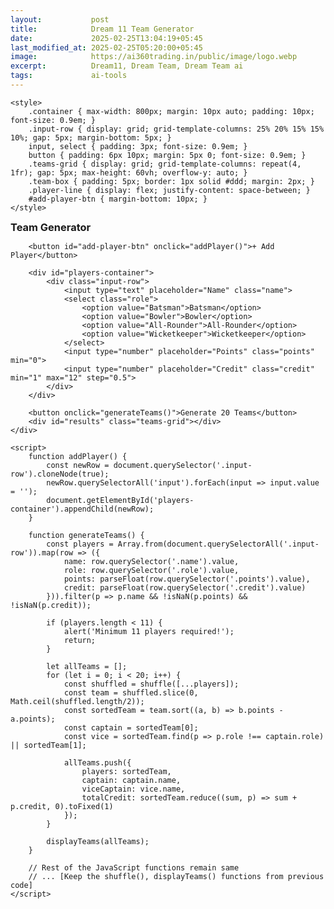 ```yaml
---
layout:           post
title:            Dream 11 Team Generator
date:             2025-02-25T13:04:19+05:45
last_modified_at: 2025-02-25T05:20:00+05:45
image:            https://ai360trading.in/public/image/logo.webp
excerpt:          Dream11, Dream Team, Dream Team ai 
tags:             ai-tools
---
```


    <style>
        .container { max-width: 800px; margin: 10px auto; padding: 10px; font-size: 0.9em; }
        .input-row { display: grid; grid-template-columns: 25% 20% 15% 15% 10%; gap: 5px; margin-bottom: 5px; }
        input, select { padding: 3px; font-size: 0.9em; }
        button { padding: 6px 10px; margin: 5px 0; font-size: 0.9em; }
        .teams-grid { display: grid; grid-template-columns: repeat(4, 1fr); gap: 5px; max-height: 60vh; overflow-y: auto; }
        .team-box { padding: 5px; border: 1px solid #ddd; margin: 2px; }
        .player-line { display: flex; justify-content: space-between; }
        #add-player-btn { margin-bottom: 10px; }
    </style>

<body>
    <div class="container">
        <h3 style="margin:5px 0">Team Generator</h3>
        
        <button id="add-player-btn" onclick="addPlayer()">+ Add Player</button>
        
        <div id="players-container">
            <div class="input-row">
                <input type="text" placeholder="Name" class="name">
                <select class="role">
                    <option value="Batsman">Batsman</option>
                    <option value="Bowler">Bowler</option>
                    <option value="All-Rounder">All-Rounder</option>
                    <option value="Wicketkeeper">Wicketkeeper</option>
                </select>
                <input type="number" placeholder="Points" class="points" min="0">
                <input type="number" placeholder="Credit" class="credit" min="1" max="12" step="0.5">
            </div>
        </div>

        <button onclick="generateTeams()">Generate 20 Teams</button>
        <div id="results" class="teams-grid"></div>
    </div>

    <script>
        function addPlayer() {
            const newRow = document.querySelector('.input-row').cloneNode(true);
            newRow.querySelectorAll('input').forEach(input => input.value = '');
            document.getElementById('players-container').appendChild(newRow);
        }

        function generateTeams() {
            const players = Array.from(document.querySelectorAll('.input-row')).map(row => ({
                name: row.querySelector('.name').value,
                role: row.querySelector('.role').value,
                points: parseFloat(row.querySelector('.points').value),
                credit: parseFloat(row.querySelector('.credit').value)
            })).filter(p => p.name && !isNaN(p.points) && !isNaN(p.credit));

            if (players.length < 11) {
                alert('Minimum 11 players required!');
                return;
            }

            let allTeams = [];
            for (let i = 0; i < 20; i++) {
                const shuffled = shuffle([...players]);
                const team = shuffled.slice(0, Math.ceil(shuffled.length/2));
                const sortedTeam = team.sort((a, b) => b.points - a.points);
                const captain = sortedTeam[0];
                const vice = sortedTeam.find(p => p.role !== captain.role) || sortedTeam[1];
                
                allTeams.push({
                    players: sortedTeam,
                    captain: captain.name,
                    viceCaptain: vice.name,
                    totalCredit: sortedTeam.reduce((sum, p) => sum + p.credit, 0).toFixed(1)
                });
            }

            displayTeams(allTeams);
        }

        // Rest of the JavaScript functions remain same
        // ... [Keep the shuffle(), displayTeams() functions from previous code]
    </script>
</body>


